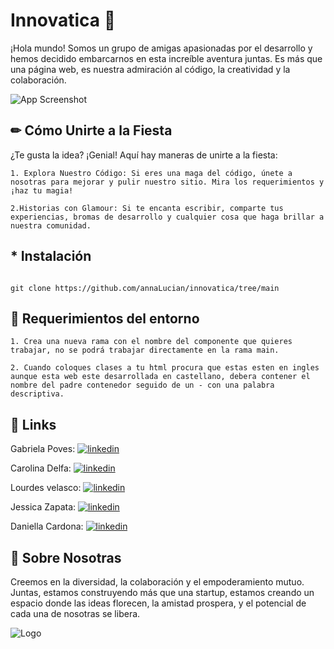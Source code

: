 
# Innovatica 🌟 

¡Hola mundo! Somos un grupo de amigas apasionadas por el desarrollo y hemos decidido embarcarnos en esta increíble aventura juntas.  Es más que una página web, es nuestra admiración al código, la creatividad y la colaboración.

![App Screenshot](https://media.giphy.com/media/3oge7Ve0gmIOhJkhOg/giphy.gif)

## ✏ Cómo Unirte a la Fiesta
¿Te gusta la idea? ¡Genial! Aquí hay maneras de unirte a la fiesta:

```
1. Explora Nuestro Código: Si eres una maga del código, únete a nosotras para mejorar y pulir nuestro sitio. Mira los requerimientos y ¡haz tu magia!

2.Historias con Glamour: Si te encanta escribir, comparte tus experiencias, bromas de desarrollo y cualquier cosa que haga brillar a nuestra comunidad.

```
## * Instalación

```

git clone https://github.com/annaLucian/innovatica/tree/main

```

## 📄 Requerimientos del entorno

```
1. Crea una nueva rama con el nombre del componente que quieres trabajar, no se podrá trabajar directamente en la rama main.

2. Cuando coloques clases a tu html procura que estas esten en ingles aunque esta web este desarrollada en castellano, debera contener el nombre del padre contenedor seguido de un - con una palabra descriptiva.

```
    
## 🔗 Links

Gabriela Poves: 
[![linkedin](https://img.shields.io/badge/linkedin-0A66C2?style=for-the-badge&logo=linkedin&logoColor=white)](https://www.linkedin.com/in/gabriela-poves-navarro/) 

Carolina Delfa: 
[![linkedin](https://img.shields.io/badge/linkedin-0A66C2?style=for-the-badge&logo=linkedin&logoColor=white)](https://www.linkedin.com/in/gabriela-poves-navarro/)

Lourdes velasco: 
[![linkedin](https://img.shields.io/badge/linkedin-0A66C2?style=for-the-badge&logo=linkedin&logoColor=white)](https://www.linkedin.com/in/gabriela-poves-navarro/)

Jessica Zapata: 
[![linkedin](https://img.shields.io/badge/linkedin-0A66C2?style=for-the-badge&logo=linkedin&logoColor=white)](https://www.linkedin.com/in/gabriela-poves-navarro/)

Daniella Cardona: 
[![linkedin](https://img.shields.io/badge/linkedin-0A66C2?style=for-the-badge&logo=linkedin&logoColor=white)](https://es.linkedin.com/in/danicp)



## 🚀 Sobre Nosotras
Creemos en la diversidad, la colaboración y el empoderamiento mutuo. Juntas, estamos construyendo más que una startup, estamos creando un espacio donde las ideas florecen, la amistad prospera, y el potencial de cada una de nosotras se libera.



![Logo](https://i.postimg.cc/FHWpFVQD/logo-movil.png)

